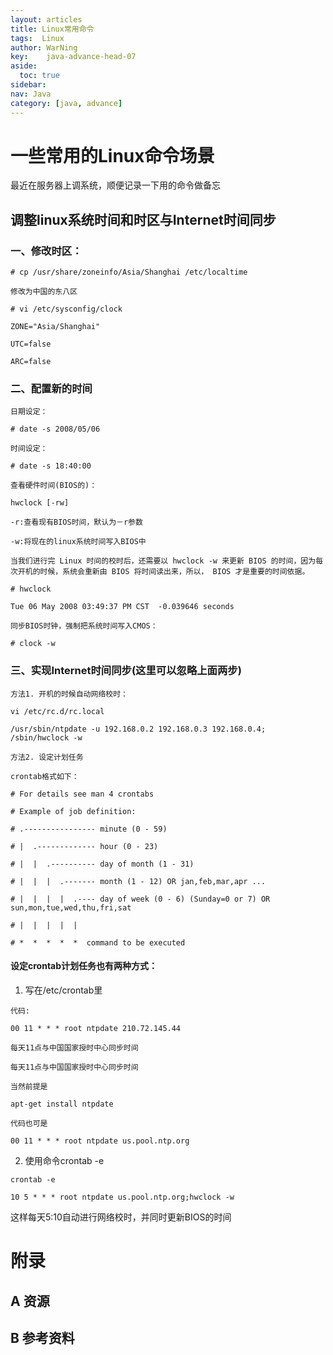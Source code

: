 ```yaml
---
layout: articles
title: Linux常用命令
tags:  Linux
author: WarNing
key:    java-advance-head-07
aside:
  toc: true
sidebar:
nav: Java
category: [java, advance]
---
```



# 一些常用的Linux命令场景


最近在服务器上调系统，顺便记录一下用的命令做备忘

<!--more-->

## 调整linux系统时间和时区与Internet时间同步


### 一、修改时区：
```
# cp /usr/share/zoneinfo/Asia/Shanghai /etc/localtime

修改为中国的东八区

# vi /etc/sysconfig/clock

ZONE="Asia/Shanghai"

UTC=false

ARC=false
```
### 二、配置新的时间

```
日期设定：

# date -s 2008/05/06

时间设定：

# date -s 18:40:00

查看硬件时间(BIOS的)：

hwclock [-rw]

-r:查看现有BIOS时间，默认为－r参数

-w:将现在的linux系统时间写入BIOS中

当我们进行完 Linux 时间的校时后，还需要以 hwclock -w 来更新 BIOS 的时间，因为每次开机的时候，系统会重新由 BIOS 将时间读出来，所以， BIOS 才是重要的时间依据。

# hwclock

Tue 06 May 2008 03:49:37 PM CST  -0.039646 seconds

同步BIOS时钟，强制把系统时间写入CMOS：

# clock -w
```

### 三、实现Internet时间同步(这里可以忽略上面两步)

```
方法1. 开机的时候自动网络校时：

vi /etc/rc.d/rc.local

/usr/sbin/ntpdate -u 192.168.0.2 192.168.0.3 192.168.0.4;   /sbin/hwclock -w

方法2. 设定计划任务

crontab格式如下：

# For details see man 4 crontabs

# Example of job definition:

# .---------------- minute (0 - 59)

# |  .------------- hour (0 - 23)

# |  |  .---------- day of month (1 - 31)

# |  |  |  .------- month (1 - 12) OR jan,feb,mar,apr ...

# |  |  |  |  .---- day of week (0 - 6) (Sunday=0 or 7) OR sun,mon,tue,wed,thu,fri,sat

# |  |  |  |  |

# *  *  *  *  *  command to be executed
```

#### 设定crontab计划任务也有两种方式：

1. 写在/etc/crontab里
```
代码:

00 11 * * * root ntpdate 210.72.145.44

每天11点与中国国家授时中心同步时间

每天11点与中国国家授时中心同步时间

当然前提是

apt-get install ntpdate

代码也可是

00 11 * * * root ntpdate us.pool.ntp.org
```

2. 使用命令crontab -e

```
crontab -e

10 5 * * * root ntpdate us.pool.ntp.org;hwclock -w
```
这样每天5:10自动进行网络校时，并同时更新BIOS的时间

# 附录
## A 资源
## B 参考资料



